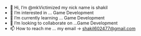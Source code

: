 - 👋 Hi, I’m @mkVictimized my nick name is shakil
- 👀 I’m interested in ... Game Development
- 🌱 I’m currently learning ... Game Development
- 💞️ I’m looking to collaborate on ...Game Development
- 📫 How to reach me ... my email -> shakil602477@gmail.com

<!---
mkVictimized/mkVictimized is a ✨ special ✨ repository because its `README.md` (this file) appears on your GitHub profile.
You can click the Preview link to take a look at your changes.
--->
